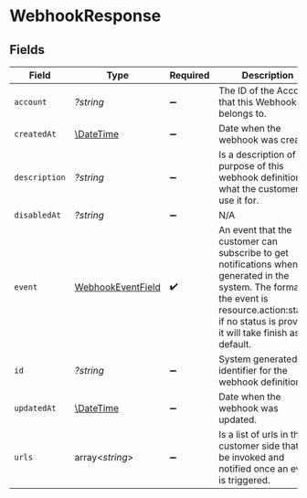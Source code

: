 # WebhookResponse


## Fields

| Field                                                                                                                                                                                                          | Type                                                                                                                                                                                                           | Required                                                                                                                                                                                                       | Description                                                                                                                                                                                                    | Example                                                                                                                                                                                                        |
| -------------------------------------------------------------------------------------------------------------------------------------------------------------------------------------------------------------- | -------------------------------------------------------------------------------------------------------------------------------------------------------------------------------------------------------------- | -------------------------------------------------------------------------------------------------------------------------------------------------------------------------------------------------------------- | -------------------------------------------------------------------------------------------------------------------------------------------------------------------------------------------------------------- | -------------------------------------------------------------------------------------------------------------------------------------------------------------------------------------------------------------- |
| `account`                                                                                                                                                                                                      | *?string*                                                                                                                                                                                                      | :heavy_minus_sign:                                                                                                                                                                                             | The ID of the Account that this Webhook belongs to.                                                                                                                                                            | 61e0930df1d1ac62d5b781f0                                                                                                                                                                                       |
| `createdAt`                                                                                                                                                                                                    | [\DateTime](https://www.php.net/manual/en/class.datetime.php)                                                                                                                                                  | :heavy_minus_sign:                                                                                                                                                                                             | Date when the webhook was created.                                                                                                                                                                             | 2022-01-19T15:05:18.262Z                                                                                                                                                                                       |
| `description`                                                                                                                                                                                                  | *?string*                                                                                                                                                                                                      | :heavy_minus_sign:                                                                                                                                                                                             | Is a description of the purpose of this webhook definition, what the customer will use it for.                                                                                                                 | Completed reports for this account.                                                                                                                                                                            |
| `disabledAt`                                                                                                                                                                                                   | *?string*                                                                                                                                                                                                      | :heavy_minus_sign:                                                                                                                                                                                             | N/A                                                                                                                                                                                                            |                                                                                                                                                                                                                |
| `event`                                                                                                                                                                                                        | [WebhookEventField](../../models/shared/WebhookEventField.md)                                                                                                                                                  | :heavy_check_mark:                                                                                                                                                                                             | An event that the customer can subscribe to get notifications when it is generated in the system. The format of the event is resource.action:status, if no status is provided it will take finish as default.<br/> | report.run                                                                                                                                                                                                     |
| `id`                                                                                                                                                                                                           | *?string*                                                                                                                                                                                                      | :heavy_minus_sign:                                                                                                                                                                                             | System generated identifier for the webhook definition.                                                                                                                                                        | 61e8351bd569a19690052101                                                                                                                                                                                       |
| `updatedAt`                                                                                                                                                                                                    | [\DateTime](https://www.php.net/manual/en/class.datetime.php)                                                                                                                                                  | :heavy_minus_sign:                                                                                                                                                                                             | Date when the webhook was updated.                                                                                                                                                                             | 2022-01-19T15:05:18.262Z                                                                                                                                                                                       |
| `urls`                                                                                                                                                                                                         | array<*string*>                                                                                                                                                                                                | :heavy_minus_sign:                                                                                                                                                                                             | Is a list of urls in the customer side that will be invoked and notified once an event is triggered.                                                                                                           |                                                                                                                                                                                                                |